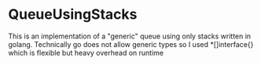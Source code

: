 # QueueUsingStacks
This is an implementation of a "generic" queue using only stacks written in golang. Technically go does not allow generic types so I used *[]interface{} which is flexible but heavy overhead on runtime
